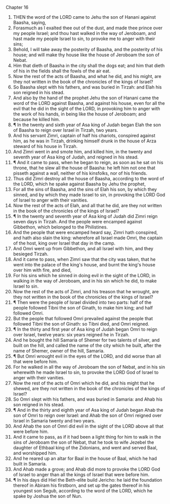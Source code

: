 

Chapter 16

1. THEN the word of the LORD came to Jehu the son of Hanani against Baasha, saying,
2. Forasmuch as I exalted thee out of the dust, and made thee prince over my people Israel; and thou hast walked in the way of Jeroboam, and hast made my people Israel to sin, to provoke me to anger with their sins;
3. Behold, I will take away the posterity of Baasha, and the posterity of his house; and will make thy house like the house of Jeroboam the son of Nebat.
4. Him that dieth of Baasha in the city shall the dogs eat; and him that dieth of his in the fields shall the fowls of the air eat.
5. Now the rest of the acts of Baasha, and what he did, and his might, are they not written in the book of the chronicles of the kings of Israel?
6. So Baasha slept with his fathers, and was buried in Tirzah: and Elah his son reigned in his stead.
7. And also by the hand of the prophet Jehu the son of Hanani came the word of the LORD against Baasha, and against his house, even for all the evil that he did in the sight of the LORD, in provoking him to anger with the work of his hands, in being like the house of Jeroboam; and because he killed him.
8. ¶ In the twenty and sixth year of Asa king of Judah began Elah the son of Baasha to reign over Israel in Tirzah, two years.
9. And his servant Zimri, captain of half his chariots, conspired against him, as he was in Tirzah, drinking himself drunk in the house of Arza steward of his house in Tirzah.
10. And Zimri went in and smote him, and killed him, in the twenty and seventh year of Asa king of Judah, and reigned in his stead.
11. ¶ And it came to pass, when he began to reign, as soon as he sat on his throne, that he slew all the house of Baasha: he left him not one that pisseth against a wall, neither of his kinsfolks, nor of his friends.
12. Thus did Zimri destroy all the house of Baasha, according to the word of the LORD, which he spake against Baasha by Jehu the prophet,
13. For all the sins of Baasha, and the sins of Elah his son, by which they sinned, and by which they made Israel to sin, in provoking the LORD God of Israel to anger with their vanities.
14. Now the rest of the acts of Elah, and all that he did, are they not written in the book of the chronicles of the kings of Israel?
15. ¶ In the twenty and seventh year of Asa king of Judah did Zimri reign seven days in Tirzah.  And the people were encamped against Gibbethon, which belonged to the Philistines.
16. And the people that were encamped heard say, Zimri hath conspired, and hath also slain the king: wherefore all Israel made Omri, the captain of the host, king over Israel that day in the camp.
17. And Omri went up from Gibbethon, and all Israel with him, and they besieged Tirzah.
18. And it came to pass, when Zimri saw that the city was taken, that he went into the palace of the king's house, and burnt the king's house over him with fire, and died,
19. For his sins which he sinned in doing evil in the sight of the LORD, in walking in the way of Jeroboam, and in his sin which he did, to make Israel to sin.
20. Now the rest of the acts of Zimri, and his treason that he wrought, are they not written in the book of the chronicles of the kings of Israel?
21. ¶ Then were the people of Israel divided into two parts: half of the people followed Tibni the son of Ginath, to make him king; and half followed Omri.
22. But the people that followed Omri prevailed against the people that followed Tibni the son of Ginath: so Tibni died, and Omri reigned.
23. ¶ In the thirty and first year of Asa king of Judah began Omri to reign over Israel, twelve years: six years reigned he in Tirzah.
24. And he bought the hill Samaria of Shemer for two talents of silver, and built on the hill, and called the name of the city which he built, after the name of Shemer, owner of the hill, Samaria.
25. ¶ But Omri wrought evil in the eyes of the LORD, and did worse than all that were before him.
26. For he walked in all the way of Jeroboam the son of Nebat, and in his sin wherewith he made Israel to sin, to provoke the LORD God of Israel to anger with their vanities.
27. Now the rest of the acts of Omri which he did, and his might that he shewed, are they not written in the book of the chronicles of the kings of Israel?
28. So Omri slept with his fathers, and was buried in Samaria: and Ahab his son reigned in his stead.
29. ¶ And in the thirty and eighth year of Asa king of Judah began Ahab the son of Omri to reign over Israel: and Ahab the son of Omri reigned over Israel in Samaria twenty and two years.
30. And Ahab the son of Omri did evil in the sight of the LORD above all that were before him.
31. And it came to pass, as if it had been a light thing for him to walk in the sins of Jeroboam the son of Nebat, that he took to wife Jezebel the daughter of Ethbaal king of the Zidonians, and went and served Baal, and worshipped him.
32. And he reared up an altar for Baal in the house of Baal, which he had built in Samaria.
33. And Ahab made a grove; and Ahab did more to provoke the LORD God of Israel to anger than all the kings of Israel that were before him.
34. ¶ In his days did Hiel the Beth-elite build Jericho: he laid the foundation thereof in Abiram his firstborn, and set up the gates thereof in his youngest son Segub, according to the word of the LORD, which he spake by Joshua the son of Nun.
